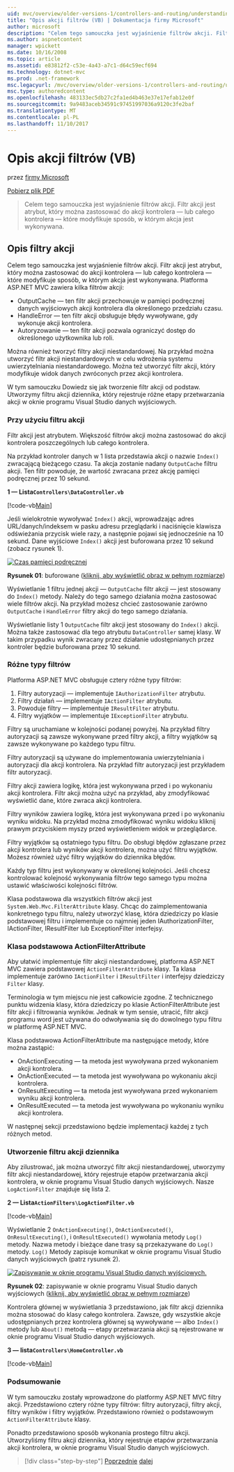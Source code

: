 ```yaml
---
uid: mvc/overview/older-versions-1/controllers-and-routing/understanding-action-filters-vb
title: "Opis akcji filtrów (VB) | Dokumentacja firmy Microsoft"
author: microsoft
description: "Celem tego samouczka jest wyjaśnienie filtrów akcji. Filtr akcji jest atrybut, który można zastosować do akcji kontrolera — lub całego kontrolera..."
ms.author: aspnetcontent
manager: wpickett
ms.date: 10/16/2008
ms.topic: article
ms.assetid: e83812f2-c53e-4a43-a7c1-d64c59ecf694
ms.technology: dotnet-mvc
ms.prod: .net-framework
msc.legacyurl: /mvc/overview/older-versions-1/controllers-and-routing/understanding-action-filters-vb
msc.type: authoredcontent
ms.openlocfilehash: 483133ec5db27c2fa1ed4b463e37e17efab12e0f
ms.sourcegitcommit: 9a9483aceb34591c97451997036a9120c3fe2baf
ms.translationtype: MT
ms.contentlocale: pl-PL
ms.lasthandoff: 11/10/2017
---
```

<a name="understanding-action-filters-vb"></a>Opis akcji filtrów (VB)
====================
przez [firmy Microsoft](https://github.com/microsoft)

[Pobierz plik PDF](http://download.microsoft.com/download/e/f/3/ef3f2ff6-7424-48f7-bdaa-180ef64c3490/ASPNET_MVC_Tutorial_14_VB.pdf)

> Celem tego samouczka jest wyjaśnienie filtrów akcji. Filtr akcji jest atrybut, który można zastosować do akcji kontrolera — lub całego kontrolera — które modyfikuje sposób, w którym akcja jest wykonywana.


## <a name="understanding-action-filters"></a>Opis filtry akcji

Celem tego samouczka jest wyjaśnienie filtrów akcji. Filtr akcji jest atrybut, który można zastosować do akcji kontrolera — lub całego kontrolera — które modyfikuje sposób, w którym akcja jest wykonywana. Platforma ASP.NET MVC zawiera kilka filtrów akcji:

- OutputCache — ten filtr akcji przechowuje w pamięci podręcznej danych wyjściowych akcji kontrolera dla określonego przedziału czasu.
- HandleError — ten filtr akcji obsługuje błędy wywoływane, gdy wykonuje akcji kontrolera.
- Autoryzowanie — ten filtr akcji pozwala ograniczyć dostęp do określonego użytkownika lub roli.

Można również tworzyć filtry akcji niestandardowej. Na przykład można utworzyć filtr akcji niestandardowych w celu wdrożenia systemu uwierzytelniania niestandardowego. Można też utworzyć filtr akcji, który modyfikuje widok danych zwróconych przez akcji kontrolera.

W tym samouczku Dowiedz się jak tworzenie filtr akcji od podstaw. Utworzymy filtru akcji dziennika, który rejestruje różne etapy przetwarzania akcji w oknie programu Visual Studio danych wyjściowych.

### <a name="using-an-action-filter"></a>Przy użyciu filtru akcji

Filtr akcji jest atrybutem. Większość filtrów akcji można zastosować do akcji kontrolera poszczególnych lub całego kontrolera.

Na przykład kontroler danych w 1 lista przedstawia akcji o nazwie `Index()` zwracającą bieżącego czasu. Ta akcja zostanie nadany `OutputCache` filtru akcji. Ten filtr powoduje, że wartość zwracana przez akcję pamięci podręcznej przez 10 sekund.

**1 — Lista`Controllers\DataController.vb`**

[!code-vb[Main](understanding-action-filters-vb/samples/sample1.vb)]

Jeśli wielokrotnie wywoływać `Index()` akcji, wprowadzając adres URL/danych/indeksem w pasku adresu przeglądarki i naciśnięcie klawisza odświeżania przycisk wiele razy, a następnie pojawi się jednocześnie na 10 sekund. Dane wyjściowe `Index()` akcji jest buforowana przez 10 sekund (zobacz rysunek 1).


[![Czas pamięci podręcznej](understanding-action-filters-vb/_static/image2.png)](understanding-action-filters-vb/_static/image1.png)

**Rysunek 01**: buforowane ([kliknij, aby wyświetlić obraz w pełnym rozmiarze](understanding-action-filters-vb/_static/image3.png))


Wyświetlanie 1 filtru jednej akcji — `OutputCache` filtr akcji — jest stosowany do `Index()` metody. Należy do tego samego działania można zastosować wiele filtrów akcji. Na przykład możesz chcieć zastosowanie zarówno `OutputCache` i `HandleError` filtry akcji do tego samego działania.

Wyświetlanie listy 1 `OutputCache` filtr akcji jest stosowany do `Index()` akcji. Można także zastosować dla tego atrybutu `DataController` samej klasy. W takim przypadku wynik zwracany przez działanie udostępnianych przez kontroler będzie buforowana przez 10 sekund.

### <a name="the-different-types-of-filters"></a>Różne typy filtrów

Platforma ASP.NET MVC obsługuje cztery różne typy filtrów:

1. Filtry autoryzacji — implementuje `IAuthorizationFilter` atrybutu.
2. Filtry działań — implementuje `IActionFilter` atrybutu.
3. Powoduje filtry — implementuje `IResultFilter` atrybutu.
4. Filtry wyjątków — implementuje `IExceptionFilter` atrybutu.

Filtry są uruchamiane w kolejności podanej powyżej. Na przykład filtry autoryzacji są zawsze wykonywane przed filtry akcji, a filtry wyjątków są zawsze wykonywane po każdego typu filtru.

Filtry autoryzacji są używane do implementowania uwierzytelniania i autoryzacji dla akcji kontrolera. Na przykład filtr autoryzacji jest przykładem filtr autoryzacji.

Filtry akcji zawiera logikę, która jest wykonywana przed i po wykonaniu akcji kontrolera. Filtr akcji można użyć na przykład, aby zmodyfikować wyświetlić dane, które zwraca akcji kontrolera.

Filtry wyników zawiera logikę, która jest wykonywana przed i po wykonaniu wyniku widoku. Na przykład można zmodyfikować wyniku widoku kliknij prawym przyciskiem myszy przed wyświetleniem widok w przeglądarce.

Filtry wyjątków są ostatniego typu filtru. Do obsługi błędów zgłaszane przez akcji kontrolera lub wyników akcji kontrolera, można użyć filtru wyjątków. Możesz również użyć filtry wyjątków do dziennika błędów.

Każdy typ filtru jest wykonywany w określonej kolejności. Jeśli chcesz kontrolować kolejność wykonywania filtrów tego samego typu można ustawić właściwości kolejności filtrów.

Klasa podstawowa dla wszystkich filtrów akcji jest `System.Web.Mvc.FilterAttribute` klasy. Chcąc do zaimplementowania konkretnego typu filtru, należy utworzyć klasę, która dziedziczy po klasie podstawowej filtru i implementuje co najmniej jeden IAuthorizationFilter, IActionFilter, IResultFilter lub ExceptionFilter interfejsy.

### <a name="the-base-actionfilterattribute-class"></a>Klasa podstawowa ActionFilterAttribute

Aby ułatwić implementuje filtr akcji niestandardowej, platforma ASP.NET MVC zawiera podstawowej `ActionFilterAttribute` klasy. Ta klasa implementuje zarówno `IActionFilter` i `IResultFilter` i interfejsy dziedziczy `Filter` klasy.

Terminologia w tym miejscu nie jest całkowicie zgodne. Z technicznego punktu widzenia klasy, która dziedziczy po klasie ActionFilterAttribute jest filtr akcji i filtrowania wyników. Jednak w tym sensie, utracić, filtr akcji programu word jest używana do odwoływania się do dowolnego typu filtru w platformę ASP.NET MVC.

Klasa podstawowa ActionFilterAttribute ma następujące metody, które można zastąpić:

- OnActionExecuting — ta metoda jest wywoływana przed wykonaniem akcji kontrolera.
- OnActionExecuted — ta metoda jest wywoływana po wykonaniu akcji kontrolera.
- OnResultExecuting — ta metoda jest wywoływana przed wykonaniem wyniku akcji kontrolera.
- OnResultExecuted — ta metoda jest wywoływana po wykonaniu wyniku akcji kontrolera.

W następnej sekcji przedstawiono będzie implementacji każdej z tych różnych metod.

### <a name="creating-a-log-action-filter"></a>Utworzenie filtru akcji dziennika

Aby zilustrować, jak można utworzyć filtr akcji niestandardowej, utworzymy filtr akcji niestandardowej, który rejestruje etapów przetwarzania akcji kontrolera, w oknie programu Visual Studio danych wyjściowych. Nasze `LogActionFilter` znajduje się lista 2.

**2 — Lista`ActionFilters\LogActionFilter.vb`**

[!code-vb[Main](understanding-action-filters-vb/samples/sample2.vb)]

Wyświetlanie 2 `OnActionExecuting()`, `OnActionExecuted()`, `OnResultExecuting()`, i `OnResultExecuted()` wywołania metody `Log()` metody. Nazwa metody i bieżące dane trasy są przekazywane do `Log()` metody. `Log()` Metody zapisuje komunikat w oknie programu Visual Studio danych wyjściowych (patrz rysunek 2).


[![Zapisywanie w oknie programu Visual Studio danych wyjściowych.](understanding-action-filters-vb/_static/image5.png)](understanding-action-filters-vb/_static/image4.png)

**Rysunek 02**: zapisywanie w oknie programu Visual Studio danych wyjściowych ([kliknij, aby wyświetlić obraz w pełnym rozmiarze](understanding-action-filters-vb/_static/image6.png))


Kontrolera głównej w wyświetlania 3 przedstawiono, jak filtr akcji dziennika można stosować do klasy całego kontrolera. Zawsze, gdy wszystkie akcje udostępnianych przez kontrolera głównej są wywoływane — albo `Index()` metody lub `About()` metodą — etapy przetwarzania akcji są rejestrowane w oknie programu Visual Studio danych wyjściowych.

**3 — lista`Controllers\HomeController.vb`**

[!code-vb[Main](understanding-action-filters-vb/samples/sample3.vb)]

### <a name="summary"></a>Podsumowanie

W tym samouczku zostały wprowadzone do platformy ASP.NET MVC filtry akcji. Przedstawiono cztery różne typy filtrów: filtry autoryzacji, filtry akcji, filtry wyników i filtry wyjątków. Przedstawiono również o podstawowym `ActionFilterAttribute` klasy.

Ponadto przedstawiono sposób wykonania prostego filtru akcji. Utworzyliśmy filtru akcji dziennika, który rejestruje etapów przetwarzania akcji kontrolera, w oknie programu Visual Studio danych wyjściowych.

>[!div class="step-by-step"]
[Poprzednie](asp-net-mvc-routing-overview-vb.md)
[dalej](improving-performance-with-output-caching-vb.md)
